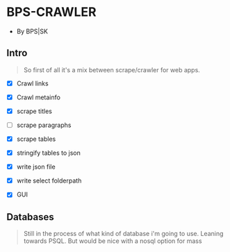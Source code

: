# BPS-CRAWLER
- By BPS|SK

## Intro

>So first of all it's a mix between scrape/crawler for web apps.

- [x] Crawl links
- [x] Crawl metainfo
- [x] scrape titles
- [ ] scrape paragraphs

- [x] scrape tables 
- [x] stringify tables to json
- [x] write json file 
- [x] write select folderpath 
- [x] GUI  



## Databases

>Still in the process of what kind of database i'm going to use.
>Leaning towards PSQL.
>But would be nice with a nosql option for mass








